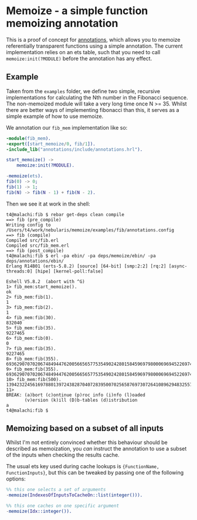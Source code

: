 # Memoize - a simple function memoizing annotation

This is a proof of concept for
[annotations](https://github.com/hyperthunk/annotations), which allows you to
memoize referentially transparent functions using a simple annotation. The current
implementation relies on an ets table, such that you need to call
`memoize:init(?MODULE)` before the annotation has any effect.

## Example

Taken from the `examples` folder, we define two simple, recursive implementations
for calculating the Nth number in the Fibonacci sequence. The non-memoized module
will take a very long time once N >= 35. Whilst there are better ways of
implementing fibonacci than this, it serves as a simple example of how to use
memoize.

We annotation our `fib_mem` implementation like so:

```erlang
-module(fib_mem).
-export([start_memoize/0, fib/1]).
-include_lib("annotations/include/annotations.hrl").

start_memoize() ->
    memoize:init(?MODULE).

-memoize(ets).
fib(0) -> 0;
fib(1) -> 1;
fib(N) -> fib(N - 1) + fib(N - 2).
```

Then we see it at work in the shell:

    t4@malachi:fib $ rebar get-deps clean compile
    ==> fib (pre_compile)
    Writing config to /Users/t4/work/nebularis/memoize/examples/fib/annotations.config
    ==> fib (compile)
    Compiled src/fib.erl
    Compiled src/fib_mem.erl
    ==> fib (post_compile)
    t4@malachi:fib $ erl -pa ebin/ -pa deps/memoize/ebin/ -pa deps/annotations/ebin/
    Erlang R14B01 (erts-5.8.2) [source] [64-bit] [smp:2:2] [rq:2] [async-threads:0] [hipe] [kernel-poll:false]

    Eshell V5.8.2  (abort with ^G)
    1> fib_mem:start_memoize().
    ok
    2> fib_mem:fib(1).
    1
    3> fib_mem:fib(2).
    1
    4> fib_mem:fib(30).
    832040
    5> fib_mem:fib(35).
    9227465
    6> fib_mem:fib(0).         
    0
    7> fib_mem:fib(35).
    9227465
    8> fib_mem:fib(355).
    69362907070206748494476200566565775354902428015845969798000696945226974645
    9> fib_mem:fib(355).
    69362907070206748494476200566565775354902428015845969798000696945226974645
    10> fib_mem:fib(500).
    139423224561697880139724382870407283950070256587697307264108962948325571622863290691557658876222521294125
    11> 
    BREAK: (a)bort (c)ontinue (p)roc info (i)nfo (l)oaded
           (v)ersion (k)ill (D)b-tables (d)istribution
    a
    t4@malachi:fib $ 

## Memoizing based on a subset of all inputs

Whilst I'm not entirely convinced whether this behaviour should be described as 
memoization, you *can* instruct the annotation to use a subset of the inputs when
checking the results cache.

The usual ets key used during cache lookups is `{FunctionName, FunctionInputs}`,
but this can be tweaked by passing one of the following options:

```erlang
%% this one selects a set of arguments
-memoize(IndexesOfInputsToCacheOn::list(integer())).

%% this one caches on one specific argument
-memoize(Idx::integer()).
```
